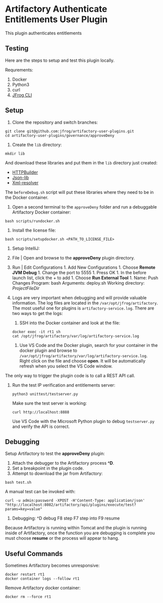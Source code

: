 Artifactory Authenticate Entitlements User Plugin
=======================================

This plugin authenticates entitlements

Testing
---------------------

Here are the steps to setup and test this plugin locally.

Requrements:
  1. Docker
  1. Python3
  1. curl
  1. [JFrog CLI](https://jfrog.com/getcli/)


Setup
---------------------
1. Clone the repository and switch branches:

  ```
  git clone git@github.com:jfrog/artifactory-user-plugins.git
  cd artifactory-user-plugins/governance/approveDeny
  ```

1. Create the ``lib`` directory:

  ```
  mkdir lib
  ```

  And download these libraries and put them in the ``lib`` directory just created:

  * [HTTPBuilder](https://bintray.com/bintray/jcenter/org.codehaus.groovy.modules.http-builder%3Ahttp-builder/_latestVersion)
  * [Json-lib](https://bintray.com/bintray/jcenter/net.sf.json-lib%3Ajson-lib/_latestVersion)
  * [Xml-resolver](https://bintray.com/bintray/jcenter/xml-resolver%3Axml-resolver/_latestVersion)

  The ``beforeDebug.sh`` script will put these libraries where they need to be in the Docker container.

1. Open a second terminal to the ``approveDeny`` folder and run a debuggable Artifactory Docker container:

  ```
  bash scripts/rundocker.sh
  ```

1. Install the license file:

  ```
  bash scripts/setupdocker.sh <PATH_TO_LICENSE_FILE>
  ```

1. Setup IntelliJ:

  1. File | Open and browse to the **approveDeny** plugin directory.
  1. Run | Edit Configurations
    1. Add New Configurations
    1. Choose **Remote JVM Debug**
    1. Change the port to 5555
    1. Press OK
    1. In the before launch list, click the + to add
    1. Choose **Run External Tool**
    1. Name: Push Changes
      Program: bash
      Arguments: deploy.sh
      Working directory: $ProjectFileDir$

1. Logs are very important when debugging and will provide valuable information.
The log files are located in the ``/var/opt/jfrog/artifactory``. The most useful
one for plugins is ``artifactory-service.log``. There are two ways to get the logs:

    1. SSH into the Docker container and look at the file:
      ```
      docker exec -it rt1 sh
      cat /opt/jfrog/artifactory/var/log/artifactory-service.log
      ```

    1. Use VS Code and the Docker plugin, search for your container in the docker
    plugin and browse to ``/var/opt/jfrog/artifactory/var/log/artifactory-service.log``.
    Right click on the file and choose **open**. It will be automatically refresh
    when you select the VS Code window.

The only way to trigger the plugin code is to call a REST API call.

1. Run the test IP verification and entitlements server:

    ```
    python3 unittest/testserver.py
    ```
    Make sure the test server is working:

      ```
      curl http://localhost:8888
      ```

    Use VS Code with the Microsoft Python plugin to debug ``testserver.py`` and
    verify the API is correct.

Debugging
---------------------

Setup Artifactory to test the **approveDeny** plugin:

1. Attach the debugger to the Artifactory process **^D**.
1. Set a breakpoint in the plugin code.
1. Attempt to download the jar from Artifactory:

  ```
  bash test.sh
  ```

A manual test can be invoked with:

  ```
  curl -u admin:password -XPOST -H'Content-Type: application/json' "http://localhost:8082/artifactory/api/plugins/execute/test?params=key=value"
  ```

1. Debugging:
  ^D debug
  F8 step
  F7 step into
  F9 resume

  Because Artifactory is running within Tomcat and the plugin is running inside of
  Artifactory, once the function you are debugging is complete you must choose **resume**
  or the process will appear to hang.


Useful Commands
---------------------

Sometimes Artifactory becomes unresponsive:

  ```
  docker restart rt1
  docker container logs --follow rt1
  ```

Remove Artifactory docker container:

  ```
  docker rm --force rt1
  ```
